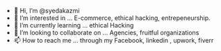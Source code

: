 - 👋 Hi, I’m @syedakazmi
- 👀 I’m interested in ... E-commerce, ethical hacking, entrepeneurship.
- 🌱 I’m currently learning ... ethical Hacking
- 💞️ I’m looking to collaborate on ... Agencies, fruitful organizations
- 📫 How to reach me ... through my Facebook, linkedin , upwork, fiverr

<!---
syedakazmi/syedakazmi is a ✨ special ✨ repository because its `README.md` (this file) appears on your GitHub profile.
You can click the Preview link to take a look at your changes.
--->
